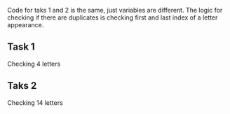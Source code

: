 Code for taks 1 and 2 is the same, just variables are different. The logic for checking if there are duplicates is checking first and last index of a letter appearance.

## Task 1
Checking 4 letters

## Taks 2
Checking 14 letters

